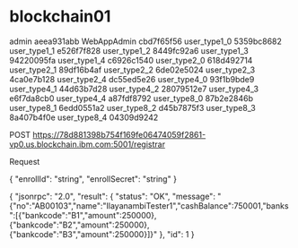 # blockchain01


admin		aeea931abb
WebAppAdmin	cbd7f65f56
user_type1_0	5359bc8682
user_type1_1	e526f7f828
user_type1_2	8449fc92a6
user_type1_3	94220095fa
user_type1_4	c6926c1540
user_type2_0	618d492714
user_type2_1	89df16b4af
user_type2_2	6de02e5024
user_type2_3	4ca0e7b128
user_type2_4	dc55ed5e26
user_type4_0	93f1b9bde9
user_type4_1	44d63b7d28
user_type4_2	28079512e7
user_type4_3	e6f7da8cb0
user_type4_4	a87fdf8792
user_type8_0	87b2e2846b
user_type8_1	6edd0551a2
user_type8_2	d45b7875f3
user_type8_3	8a407b4f0e
user_type8_4	04309d9242


POST https://78d881398b754f169fe06474059f2861-vp0.us.blockchain.ibm.com:5001/registrar

Request

{
  "enrollId": "string",
  "enrollSecret": "string"
}



{
  "jsonrpc": "2.0",
  "result": {
    "status": "OK",
    "message": "{\"no\":\"AB00103\",\"name\":\"IlayanambiTester1\",\"cashBalance\":750001,\"banks\":[{\"bankcode\":\"B1\",\"amount\":250000},{\"bankcode\":\"B2\",\"amount\":250000},{\"bankcode\":\"B3\",\"amount\":250000}]}"
  },
  "id": 1
}
